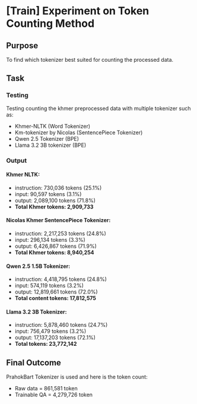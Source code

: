 # [Train] Experiment on Token Counting Method

## Purpose
To find which tokenizer best suited for counting the processed data.

## Task

### Testing
Testing counting the khmer preprocessed data with multiple tokenizer such as:
- Khmer-NLTK (Word Tokenizer)
- Km-tokenizer by Nicolas (SentencePiece Tokenizer)
- Qwen 2.5 Tokenizer (BPE)
- Llama 3.2 3B tokenizer (BPE)

### Output

#### Khmer NLTK:
- instruction: 730,036 tokens (25.1%)
- input: 90,597 tokens (3.1%)
- output: 2,089,100 tokens (71.8%)
- **Total Khmer tokens: 2,909,733**

#### Nicolas Khmer SentencePiece Tokenizer:
- instruction: 2,217,253 tokens (24.8%)
- input: 296,134 tokens (3.3%)
- output: 6,426,867 tokens (71.9%)
- **Total Khmer tokens: 8,940,254**

#### Qwen 2.5 1.5B Tokenizer:
- instruction: 4,418,795 tokens (24.8%)
- input: 574,119 tokens (3.2%)
- output: 12,819,661 tokens (72.0%)
- **Total content tokens: 17,812,575**

#### Llama 3.2 3B Tokenizer:
- instruction: 5,878,460 tokens (24.7%)
- input: 756,479 tokens (3.2%)
- output: 17,137,203 tokens (72.1%)
- **Total tokens: 23,772,142**

## Final Outcome
PrahokBart Tokenizer is used and here is the token count:
- Raw data = 861,581 token
- Trainable QA = 4,279,726 token
